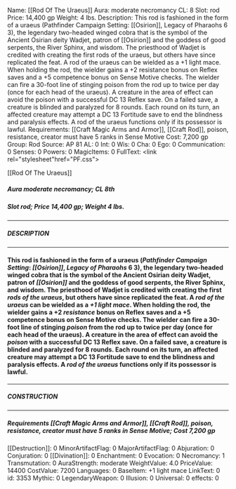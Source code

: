 Name: [[Rod Of The Uraeus]]
Aura: moderate necromancy
CL: 8
Slot: rod
Price: 14,400 gp
Weight: 4 lbs.
Description: This rod is fashioned in the form of a uraeus (Pathfinder Campaign Setting: [[Osirion]], Legacy of Pharaohs 6 3), the legendary two-headed winged cobra that is the symbol of the Ancient Osirian deity Wadjet, patron of [[Osirion]] and the goddess of good serpents, the River Sphinx, and wisdom. The priesthood of Wadjet is credited with creating the first rods of the uraeus, but others have since replicated the feat. A rod of the uraeus can be wielded as a +1 light mace. When holding the rod, the wielder gains a +2 resistance bonus on Reflex saves and a +5 competence bonus on Sense Motive checks. The wielder can fire a 30-foot line of stinging poison from the rod up to twice per day (once for each head of the uraeus). A creature in the area of effect can avoid the poison with a successful DC 13 Reflex save. On a failed save, a creature is blinded and paralyzed for 8 rounds. Each round on its turn, an affected creature may attempt a DC 13 Fortitude save to end the blindness and paralysis effects. A rod of the uraeus functions only if its possessor is lawful.
Requirements: [[Craft Magic Arms and Armor]], [[Craft Rod]], poison, resistance, creator must have 5 ranks in Sense Motive
Cost: 7,200 gp
Group: Rod
Source: AP 81
AL: 0
Int: 0
Wis: 0
Cha: 0
Ego: 0
Communication: 0
Senses: 0
Powers: 0
MagicItems: 0
FullText: <link rel="stylesheet"href="PF.css"><div class="heading"><p class="alignleft">[[Rod Of The Uraeus]]</p><div style="clear: both;"></div></div><div><h5><b>Aura </b>moderate necromancy; <b>CL </b>8th</h5><h5><b>Slot </b>rod; <b>Price </b>14,400 gp; <b>Weight </b>4 lbs.</h5></div><hr/><div><h5><b>DESCRIPTION</b></h5></div><hr/><div><h4><p>This rod is fashioned in the form of a uraeus (<i>Pathfinder Campaign Setting</i>: <i>[[Osirion]]</i>, <i>Legacy of Pharaohs</i> 6 3), the legendary two-headed winged cobra that is the symbol of the Ancient Osirian deity Wadjet, patron of <i>[[Osirion]]</i> and the goddess of good serpents, the River Sphinx, and wisdom. The priesthood of Wadjet is credited with creating the first <i>rods of the uraeus</i>, but others have since replicated the feat. A <i>rod of the uraeus</i> can be wielded as a <i>+1 light mace</i>. When holding the rod, the wielder gains a +2 <i>resistance</i> bonus on Reflex saves and a +5 competence bonus on Sense Motive checks. The wielder can fire a 30-foot line of stinging <i>poison</i> from the rod up to twice per day (once for each head of the uraeus). A creature in the area of effect can avoid the <i>poison</i> with a successful DC 13 Reflex save. On a failed save, a creature is blinded and paralyzed for 8 rounds. Each round on its turn, an affected creature may attempt a DC 13 Fortitude save to end the blindness and paralysis effects. A <i>rod of the uraeus</i> functions only if its possessor is lawful.</p></h4></div><hr/><div><h5><b>CONSTRUCTION</b></h5></div><hr/><div><h5><b>Requirements </b>[[Craft Magic Arms and Armor]], [[Craft Rod]], <i>poison</i>, <i>resistance</i>, creator must have 5 ranks in Sense Motive; <b>Cost </b>7,200 gp</h5></div>
[[Destruction]]: 0
MinorArtifactFlag: 0
MajorArtifactFlag: 0
Abjuration: 0
Conjuration: 0
[[Divination]]: 0
Enchantment: 0
Evocation: 0
Necromancy: 1
Transmutation: 0
AuraStrength: moderate
WeightValue: 4.0
PriceValue: 14400
CostValue: 7200
Languages: 0
BaseItem: +1 light mace
LinkText: 0
id: 3353
Mythic: 0
LegendaryWeapon: 0
Illusion: 0
Universal: 0
effects: 0
